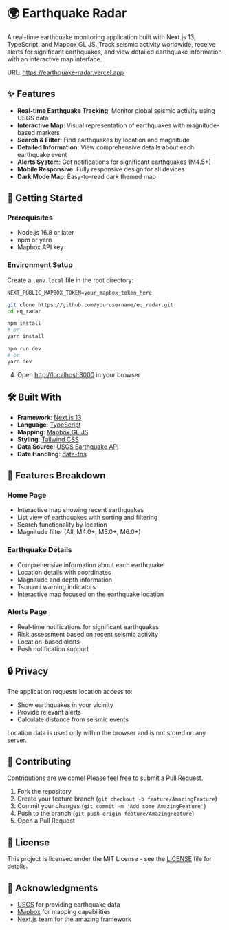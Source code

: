 # 🌍 Earthquake Radar

A real-time earthquake monitoring application built with Next.js 13, TypeScript, and Mapbox GL JS. Track seismic activity worldwide, receive alerts for significant earthquakes, and view detailed earthquake information with an interactive map interface.

URL: https://earthquake-radar.vercel.app 

## ✨ Features

- **Real-time Earthquake Tracking**: Monitor global seismic activity using USGS data
- **Interactive Map**: Visual representation of earthquakes with magnitude-based markers
- **Search & Filter**: Find earthquakes by location and magnitude
- **Detailed Information**: View comprehensive details about each earthquake event
- **Alerts System**: Get notifications for significant earthquakes (M4.5+)
- **Mobile Responsive**: Fully responsive design for all devices
- **Dark Mode Map**: Easy-to-read dark themed map

## 🚀 Getting Started

### Prerequisites

- Node.js 16.8 or later
- npm or yarn
- Mapbox API key

### Environment Setup

Create a `.env.local` file in the root directory:

```env
NEXT_PUBLIC_MAPBOX_TOKEN=your_mapbox_token_here
```

```bash
git clone https://github.com/yourusername/eq_radar.git
cd eq_radar

npm install
# or
yarn install

npm run dev
# or
yarn dev
```

4. Open [http://localhost:3000](http://localhost:3000) in your browser

## 🛠️ Built With

- **Framework**: [Next.js 13](https://nextjs.org/)
- **Language**: [TypeScript](https://www.typescriptlang.org/)
- **Mapping**: [Mapbox GL JS](https://www.mapbox.com/mapbox-gl-js)
- **Styling**: [Tailwind CSS](https://tailwindcss.com/)
- **Data Source**: [USGS Earthquake API](https://earthquake.usgs.gov/fdsnws/event/1/)
- **Date Handling**: [date-fns](https://date-fns.org/)

## 📱 Features Breakdown

### Home Page
- Interactive map showing recent earthquakes
- List view of earthquakes with sorting and filtering
- Search functionality by location
- Magnitude filter (All, M4.0+, M5.0+, M6.0+)

### Earthquake Details
- Comprehensive information about each earthquake
- Location details with coordinates
- Magnitude and depth information
- Tsunami warning indicators
- Interactive map focused on the earthquake location

### Alerts Page
- Real-time notifications for significant earthquakes
- Risk assessment based on recent seismic activity
- Location-based alerts
- Push notification support

## 🔒 Privacy

The application requests location access to:
- Show earthquakes in your vicinity
- Provide relevant alerts
- Calculate distance from seismic events

Location data is used only within the browser and is not stored on any server.

## 🤝 Contributing

Contributions are welcome! Please feel free to submit a Pull Request.

1. Fork the repository
2. Create your feature branch (`git checkout -b feature/AmazingFeature`)
3. Commit your changes (`git commit -m 'Add some AmazingFeature'`)
4. Push to the branch (`git push origin feature/AmazingFeature`)
5. Open a Pull Request

## 📄 License

This project is licensed under the MIT License - see the [LICENSE](LICENSE) file for details.

## 🙏 Acknowledgments

- [USGS](https://www.usgs.gov/) for providing earthquake data
- [Mapbox](https://www.mapbox.com/) for mapping capabilities
- [Next.js](https://nextjs.org/) team for the amazing framework
